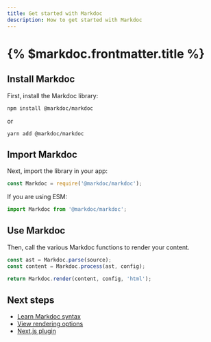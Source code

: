 ```yaml
---
title: Get started with Markdoc
description: How to get started with Markdoc
---
```


# {% $markdoc.frontmatter.title %}

## Install Markdoc

First, install the Markdoc library:

```shell
npm install @markdoc/markdoc
```

or

```shell
yarn add @markdoc/markdoc
```

## Import Markdoc

Next, import the library in your app:

```js
const Markdoc = require('@markdoc/markdoc');
```

If you are using ESM:

```js
import Markdoc from '@markdoc/markdoc';
```

## Use Markdoc

Then, call the various Markdoc functions to render your content.

```js
const ast = Markdoc.parse(source);
const content = Markdoc.process(ast, config);

return Markdoc.render(content, config, 'html');
```

## Next steps

- [Learn Markdoc syntax](/docs/syntax)
- [View rendering options](/docs/render)
- [Next.js plugin](/docs/nextjs)
